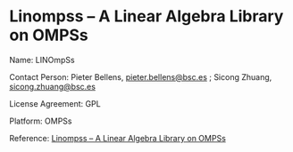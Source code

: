# Linompss – A Linear Algebra Library on OMPSs

Name: LINOmpSs

Contact Person: Pieter Bellens, pieter.bellens@bsc.es ; Sicong Zhuang, sicong.zhuang@bsc.es

License Agreement: GPL

Platform: OMPSs

Reference: [Linompss – A Linear Algebra Library on OMPSs](https://upcommons.upc.edu/handle/2099/16539)
